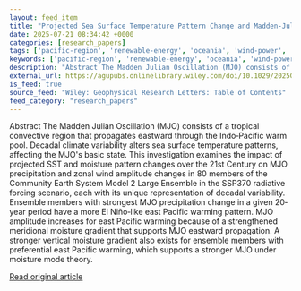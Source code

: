 ```yaml
---
layout: feed_item
title: "Projected Sea Surface Temperature Pattern Change and Madden‐Julian Oscillation Activity in a Warmer Climate"
date: 2025-07-21 08:34:42 +0000
categories: [research_papers]
tags: ['pacific-region', 'renewable-energy', 'oceania', 'wind-power', 'weather-patterns', 'el-nino']
keywords: ['pacific-region', 'renewable-energy', 'oceania', 'wind-power', 'weather-patterns', 'temperature', 'surface', 'projected']
description: "Abstract The Madden Julian Oscillation (MJO) consists of a tropical convective region that propagates eastward through the Indo‐Pacific warm pool"
external_url: https://agupubs.onlinelibrary.wiley.com/doi/10.1029/2025GL115767?af=R
is_feed: true
source_feed: "Wiley: Geophysical Research Letters: Table of Contents"
feed_category: "research_papers"
---
```


Abstract The Madden Julian Oscillation (MJO) consists of a tropical convective region that propagates eastward through the Indo‐Pacific warm pool. Decadal climate variability alters sea surface temperature patterns, affecting the MJO's basic state. This investigation examines the impact of projected SST and moisture pattern changes over the 21st Century on MJO precipitation and zonal wind amplitude changes in 80 members of the Community Earth System Model 2 Large Ensemble in the SSP370 radiative forcing scenario, each with its unique representation of decadal variability. Ensemble members with strongest MJO precipitation change in a given 20‐year period have a more El Niño‐like east Pacific warming pattern. MJO amplitude increases for east Pacific warming because of a strengthened meridional moisture gradient that supports MJO eastward propagation. A stronger vertical moisture gradient also exists for ensemble members with preferential east Pacific warming, which supports a stronger MJO under moisture mode theory.

[Read original article](https://agupubs.onlinelibrary.wiley.com/doi/10.1029/2025GL115767?af=R)

